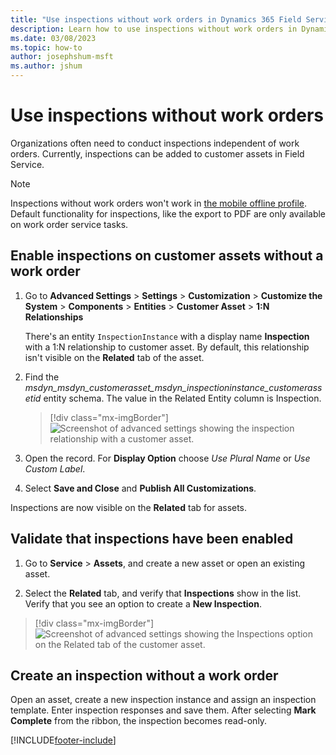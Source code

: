 ```yaml
---
title: "Use inspections without work orders in Dynamics 365 Field Service | MicrosoftDocs"
description: Learn how to use inspections without work orders in Dynamics 365 Field Service.
ms.date: 03/08/2023
ms.topic: how-to
author: josephshum-msft
ms.author: jshum
---
```


# Use inspections without work orders

Organizations often need to conduct inspections independent of work orders. Currently, inspections can be added to customer assets in Field Service.

> [!NOTE]
> Inspections without work orders won't work in [the mobile offline profile](mobile/best-practices-limitations-offline-profile.md). Default functionality for inspections, like the export to PDF are only available on work order service tasks.

## Enable inspections on customer assets without a work order

1. Go to **Advanced Settings** > **Settings** > **Customization** > **Customize the System** > **Components** > **Entities** > **Customer Asset** > **1:N Relationships**

   There's an entity `InspectionInstance` with a display name **Inspection** with a 1:N relationship to customer asset. By default, this relationship isn't visible on the **Related** tab of the asset.

1. Find the *msdyn_msdyn_customerasset_msdyn_inspectioninstance_customerassetid* entity schema. The value in the Related Entity column is Inspection.

   > [!div class="mx-imgBorder"]
   > ![Screenshot of advanced settings showing the inspection relationship with a customer asset.](./media/ad-hoc-inspection-customer-asset.png)

1. Open the record. For **Display Option** choose *Use Plural Name* or *Use Custom Label*.

1. Select **Save and Close** and **Publish All Customizations**.

Inspections are now visible on the **Related** tab for assets.

## Validate that inspections have been enabled

1. Go to **Service** > **Assets**, and create a new asset or open an existing asset.

1. Select the **Related** tab, and verify that **Inspections** show in the list. Verify that you see an option to create a **New Inspection**.

  > [!div class="mx-imgBorder"]
  > ![Screenshot of advanced settings showing the Inspections option on the Related tab of the customer asset.](./media/ad-hoc-inspection-asset-related-tab.jpg)

## Create an inspection without a work order

Open an asset, create a new inspection instance and assign an inspection template. Enter inspection responses and save them. After selecting **Mark Complete** from the ribbon, the inspection becomes read-only.

[!INCLUDE[footer-include](../includes/footer-banner.md)]
